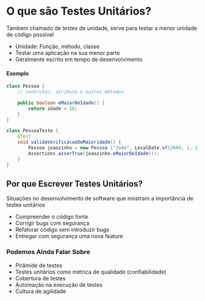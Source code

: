 # O que são Testes Unitários?

Tambem chamado de testes de unidade, serve para testar a menor unidade de código possível
* Unidade: Função, método, classe
* Testar uma aplicação na sua menor parte
* Geralmente escrito em tempo de desenvolvimento

#### Exemplo

```java
class Pessoa {
    // contrutor, atributo e outros métodos

    public boolean eMaiorDeIdade() {
        return idade > 18;
    }
}

class PessoaTeste {
    @Test
    void validaVerificacaoDeMaioridade() {
        Pessoa joaozinho = new Pessoa ("João", LocalDate.of(2004, 1, 1));
        Assertions.asserTrue(joaozinho.eMaiorDeIdade());
    }
}
```

## Por que Escrever Testes Unitários?

Situações no desenvolvimento de software que mostram a importância de testes unitários
* Compreender o código fonte
* Corrigir bugs com segurança
* Refatorar código sem introduzir bugs
* Entregar com segurança uma nova feature

### Podemos Ainda Falar Sobre

* Pirâmide de testes
* Testes unitários como métrica de qualidade (confiabilidade)
* Cobertura de testes
* Automação na execução de testes
* Cultura de agilidade

